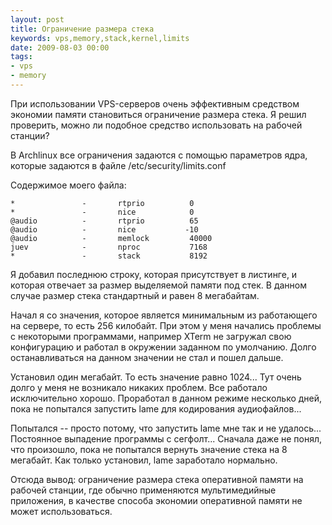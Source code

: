 ```yaml
---
layout: post
title: Ограничение размера стека
keywords: vps,memory,stack,kernel,limits
date: 2009-08-03 00:00
tags:
- vps
- memory
---
```

При использовании VPS-серверов очень эффективным средством экономии памяти становиться ограничение размера стека. Я решил проверить, можно ли подобное средство использовать на рабочей станции?

В Archlinux все ограничения задаются с помощью параметров ядра, которые задаются в файле /etc/security/limits.conf

Содержимое моего файла:

    *               -       rtprio          0
    *               -       nice            0
    @audio          -       rtprio          65
    @audio          -       nice           -10
    @audio          -       memlock         40000
    juev            -       nproc           7168
    *               -       stack           8192

Я добавил последнюю строку, которая присутствует в листинге, и которая отвечает за размер выделяемой памяти под стек. В данном случае размер стека стандартный и равен 8 мегабайтам.

Начал я со значения, которое является минимальным из работающего на сервере, то есть 256 килобайт. При этом у меня начались проблемы с некоторыми программами, например XTerm не загружал свою конфигурацию и работал в окружении заданном по умолчанию. Долго останавливаться на данном значении не стал и пошел дальше.

Установил один мегабайт. То есть значение равно 1024... Тут очень долго у меня не возникало никаких проблем. Все работало исключительно хорошо. Проработал в данном режиме несколько дней, пока не попытался запустить lame для кодирования аудиофайлов...

Попытался -- просто потому, что запустить lame мне так и не удалось... Постоянное выпадение программы с сегфолт... Сначала даже не понял, что произошло, пока не попытался вернуть значение стека на 8 мегабайт. Как только установил, lame заработало нормально.

Отсюда вывод: ограничение размера стека оперативной памяти на рабочей станции, где обычно применяются мультимедийные приложения, в качестве способа экономии оперативной памяти не может использоваться.
